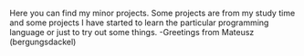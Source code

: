 Here you can find my minor projects. Some projects are from my study time and some projects I have started to learn the particular programming language or just to try out some things. -Greetings from Mateusz (bergungsdackel)
